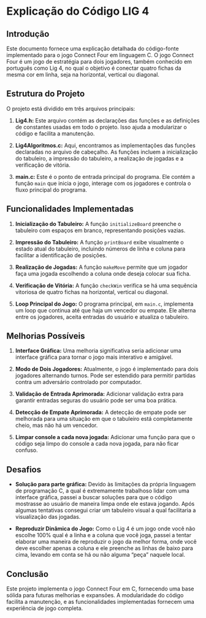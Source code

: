 # Explicação do Código LIG 4

## Introdução

Este documento fornece uma explicação detalhada do código-fonte implementado para o jogo Connect Four em linguagem C. O jogo Connect Four é um jogo de estratégia para dois jogadores, também conhecido em português como Lig 4, no qual o objetivo é conectar quatro fichas da mesma cor em linha, seja na horizontal, vertical ou diagonal.

## Estrutura do Projeto

O projeto está dividido em três arquivos principais:

1. **Lig4.h:** Este arquivo contém as declarações das funções e as definições de constantes usadas em todo o projeto. Isso ajuda a modularizar o código e facilita a manutenção.

2. **Lig4Algoritmos.c:** Aqui, encontramos as implementações das funções declaradas no arquivo de cabeçalho. As funções incluem a inicialização do tabuleiro, a impressão do tabuleiro, a realização de jogadas e a verificação de vitória.

3. **main.c:** Este é o ponto de entrada principal do programa. Ele contém a função `main` que inicia o jogo, interage com os jogadores e controla o fluxo principal do programa.

## Funcionalidades Implementadas

1. **Inicialização do Tabuleiro:** A função `initializeBoard` preenche o tabuleiro com espaços em branco, representando posições vazias.

2. **Impressão do Tabuleiro:** A função `printBoard` exibe visualmente o estado atual do tabuleiro, incluindo números de linha e coluna para facilitar a identificação de posições.

3. **Realização de Jogadas:** A função `makeMove` permite que um jogador faça uma jogada escolhendo a coluna onde deseja colocar sua ficha.

4. **Verificação de Vitória:** A função `checkWin` verifica se há uma sequência vitoriosa de quatro fichas na horizontal, vertical ou diagonal.

5. **Loop Principal do Jogo:** O programa principal, em `main.c`, implementa um loop que continua até que haja um vencedor ou empate. Ele alterna entre os jogadores, aceita entradas do usuário e atualiza o tabuleiro.

## Melhorias Possíveis

1. **Interface Gráfica:** Uma melhoria significativa seria adicionar uma interface gráfica para tornar o jogo mais interativo e amigável.

2. **Modo de Dois Jogadores:** Atualmente, o jogo é implementado para dois jogadores alternando turnos. Pode ser estendido para permitir partidas contra um adversário controlado por computador.

3. **Validação de Entrada Aprimorada:** Adicionar validação extra para garantir entradas seguras do usuário pode ser uma boa prática.

4. **Detecção de Empate Aprimorada:** A detecção de empate pode ser melhorada para uma situação em que o tabuleiro está completamente cheio, mas não há um vencedor.

5. **Limpar console a cada nova jogada:** Adicionar uma função para que o código seja limpo do console a cada nova jogada, para não ficar confuso.

## Desafios

- **Solução para parte gráfica:** Devido às limitações da própria linguagem de programação C, a qual é extremamente trabalhoso lidar com uma interface gráfica, passei a buscar soluções para que o código mostrasse ao usuário de maneira limpa onde ele estava jogando. Após algumas tentativas consegui criar um tabuleiro visual a qual facilitaria a visualização das jogadas.

- **Reproduzir Dinâmica do Jogo:** Como o Lig 4 é um jogo onde você não escolhe 100% qual é a linha e a coluna que você joga, passei a tentar elaborar uma maneira de reproduzir o jogo da melhor forma, onde você deve escolher apenas a coluna e ele preenche as linhas de baixo para cima, levando em conta se há ou não alguma “peça” naquele local.

## Conclusão

Este projeto implementa o jogo Connect Four em C, fornecendo uma base sólida para futuras melhorias e expansões. A modularidade do código facilita a manutenção, e as funcionalidades implementadas fornecem uma experiência de jogo completa.
